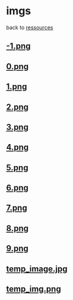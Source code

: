 # imgs
back to [ressources](../ressources.md) 

## [__-1.png__](./-1.png) 

## [__0.png__](./0.png) 

## [__1.png__](./1.png) 

## [__2.png__](./2.png) 

## [__3.png__](./3.png) 

## [__4.png__](./4.png) 

## [__5.png__](./5.png) 

## [__6.png__](./6.png) 

## [__7.png__](./7.png) 

## [__8.png__](./8.png) 

## [__9.png__](./9.png) 

## [__temp_image.jpg__](./temp_image.jpg) 

## [__temp_img.png__](./temp_img.png) 
